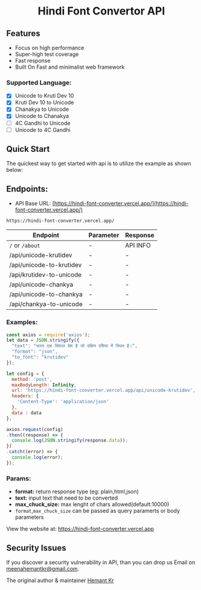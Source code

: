 <h1 align="center">Hindi Font Convertor API</h1>

## Features

- Focus on high performance
- Super-high test coverage
- Fast response
- Built On Fast and minimalist web framework

### Supported Language:

- [x] Unicode to Kruti Dev 10
- [x] Kruti Dev 10 to Unicode
- [x] Chanakya to Unicode
- [x] Unicode to Chanakya
- [ ] 4C Gandhi to Unicode
- [ ] Unicode to 4C Gandhi

## Quick Start

The quickest way to get started with api is to utilize the example as shown below:
## Endpoints:
- API Base URL: [https://hindi-font-converter.vercel.app/](https://hindi-font-converter.vercel.app/)
```
https://hindi-font-converter.vercel.app/
```
|  Endpoint 	              | Parameter |  Response |
|---	                      |---	      |---	      |
|  `/` 	 or `/about`        |    -      | API INFO  |
|  /api/unicode-krutidev 	  |    -      |   	-     |
|  /api/unicode-to-krutidev |    -      |   	-     |
|  /api/krutidev-to-unicode |    -      |   	-     |
|  /api/unicode-chankya 	  |    -      |   	-     |
|  /api/unicode-to-chankya 	|    -      |   	-     |
|  /api/chankya-to-unicode 	|   	-     |   	-     |

### Examples:

```js
const axios = require('axios');
let data = JSON.stringify({
  "text": "भारत एक विशाल देश है जो दक्षिण एशिया में स्थित है।",
  "format": "json",
  "to_font": "krutidev"
});

let config = {
  method: 'post',
  maxBodyLength: Infinity,
  url: 'https://hindi-font-converter.vercel.app/api/unicode-krutidev',
  headers: { 
    'Content-Type': 'application/json'
  },
  data : data
};

axios.request(config)
.then((response) => {
  console.log(JSON.stringify(response.data));
})
.catch((error) => {
  console.log(error);
});

```


### Params:

- **format:** return response type (eg: plain,html,json)
- **text:** input text that need to be converted
- **max_chuck_size:** max lenght of chars allowed(default:10000)
- `format`,`max_chuck_size` can be passed as query paramerts or body parameters

View the website at: https://hindi-font-converter.vercel.app

## Security Issues

If you discover a security vulnerability in API, than you can drop us Email on [meenahemantkr@gmail.com](mailto:meenahemantkr@gmail.com).

The original author & maintainer [Hemant Kr](https://github.com/hemant-kr-meena)
